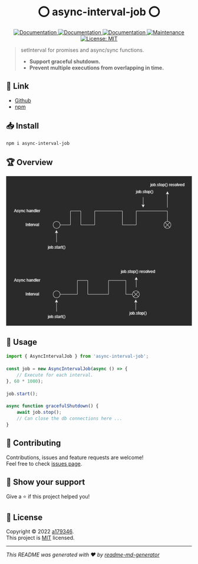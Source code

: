 <div align="center">
<h1 align="center"> ⭕ async-interval-job ⭕</h1>

<p>
  <a href="https://github.com/a179346/async-interval-job/actions/workflows/test.yml" target="_blank">
    <img alt="Documentation" src="https://github.com/a179346/async-interval-job/actions/workflows/test.yml/badge.svg" />
  </a>
  <a href="https://www.npmjs.com/package/async-interval-job" target="_blank">
    <img alt="Documentation" src="https://img.shields.io/npm/v/async-interval-job?maxAge=3600)" />
  </a>
  <a href="https://github.com/a179346/async-interval-job#readme" target="_blank">
    <img alt="Documentation" src="https://img.shields.io/badge/documentation-yes-brightgreen.svg" />
  </a>
  <a href="https://github.com/a179346/async-interval-job/graphs/commit-activity" target="_blank">
    <img alt="Maintenance" src="https://img.shields.io/badge/Maintained%3F-yes-green.svg" />
  </a>
  <a href="https://github.com/a179346/async-interval-job/blob/master/LICENSE" target="_blank">
    <img alt="License: MIT" src="https://img.shields.io/github/license/a179346/async-interval-job" />
  </a>
</p>
</div>

> setInterval for promises and async/sync functions.
>
> + __Support graceful shutdown.__
> + __Prevent multiple executions from overlapping in time.__

 ## 🔗 Link
+ [Github](https://github.com/a179346/async-interval-job#readme)
+ [npm](https://www.npmjs.com/package/async-interval-job)

## 📥 Install

```sh
npm i async-interval-job
```

## 🏆 Overview

![image](https://github.com/a179346/async-interval-job/blob/main/flow/async-interval-job.png)

## 📖 Usage
```js
import { AsyncIntervalJob } from 'async-interval-job';

const job = new AsyncIntervalJob(async () => {
    // Execute for each interval.
}, 60 * 1000);

job.start();

async function gracefulShutdown() {
    await job.stop();
    // Can close the db connections here ...
}
```

## 🤝 Contributing

Contributions, issues and feature requests are welcome!<br />Feel free to check [issues page](https://github.com/a179346/async-interval-job/issues).

## 🌟 Show your support

Give a ⭐️ if this project helped you!

## 📝 License

Copyright © 2022 [a179346](https://github.com/a179346).<br />
This project is [MIT](https://github.com/a179346/async-interval-job/blob/master/LICENSE) licensed.

***
_This README was generated with ❤️ by [readme-md-generator](https://github.com/kefranabg/readme-md-generator)_